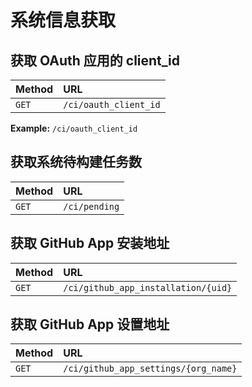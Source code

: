 # 系统信息获取

## 获取 OAuth 应用的 client_id

| Method | URL                     |
| :----- | :-----------------------|
| `GET`    | `/ci/oauth_client_id` |

**Example:** `/ci/oauth_client_id`

## 获取系统待构建任务数

| Method | URL                     |
| :----- | :-----------------------|
| `GET`    | `/ci/pending`         |

## 获取 GitHub App 安装地址

| Method | URL                                   |
| :----- | :-----------------------              |
| `GET`    | `/ci/github_app_installation/{uid}` |

## 获取 GitHub App 设置地址

| Method | URL                                    |
| :----- | :-----------------------               |
| `GET`    | `/ci/github_app_settings/{org_name}` |

